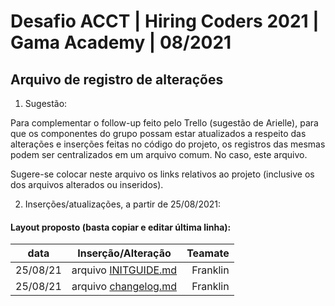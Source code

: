 <!--
 Copyright 2021 Franklin Siqueira.
 SPDX-License-Identifier: Apache-2.0
-->
# Desafio ACCT | Hiring Coders 2021 | Gama Academy | 08/2021
## Arquivo de registro de alterações

1. Sugestão:

Para complementar o follow-up feito pelo Trello (sugestão de Arielle), para que os componentes do grupo possam estar atualizados a respeito das alterações e inserções feitas no código do projeto, os registros das mesmas podem ser centralizados em um arquivo comum. No caso, este arquivo.

Sugere-se colocar neste arquivo os links relativos ao projeto (inclusive os dos arquivos alterados ou inseridos).

2. Inserções/atualizações, a partir de 25/08/2021:


#### Layout proposto (basta copiar e editar última linha):
| data   |      Inserção/Alteração      |  Teamate |
|----------|:-------------:|------:|
| 25/08/21 |  arquivo [INITGUIDE.md](/INITGUIDE.MD) | Franklin |
| 25/08/21 |  arquivo [changelog.md](/changelog.md) | Franklin |
